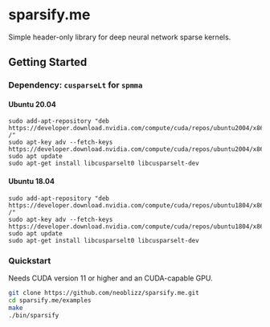 # sparsify.me
Simple header-only library for deep neural network sparse kernels.

## Getting Started

### Dependency: `cusparseLt` for `spmma`

#### Ubuntu 20.04
```
sudo add-apt-repository "deb https://developer.download.nvidia.com/compute/cuda/repos/ubuntu2004/x86_64/ /"  
sudo apt-key adv --fetch-keys https://developer.download.nvidia.com/compute/cuda/repos/ubuntu2004/x86_64/7fa2af80.pub  
sudo apt update  
sudo apt-get install libcusparselt0 libcusparselt-dev
```

#### Ubuntu 18.04
```
sudo add-apt-repository "deb https://developer.download.nvidia.com/compute/cuda/repos/ubuntu1804/x86_64/ /"  
sudo apt-key adv --fetch-keys https://developer.download.nvidia.com/compute/cuda/repos/ubuntu1804/x86_64/7fa2af80.pub  
sudo apt update  
sudo apt-get install libcusparselt0 libcusparselt-dev
```

### Quickstart
Needs CUDA version 11 or higher and an CUDA-capable GPU.
```bash
git clone https://github.com/neoblizz/sparsify.me.git
cd sparsify.me/examples
make
./bin/sparsify
```
